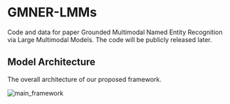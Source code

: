 # GMNER-LMMs
Code and data for paper Grounded Multimodal Named Entity Recognition via Large Multimodal Models. The code will be publicly released later.
## Model Architecture
The overall architecture of our proposed framework.


![main_framework](https://github.com/user-attachments/assets/7aee2269-41cd-4acb-85ce-b80ab606256c)
